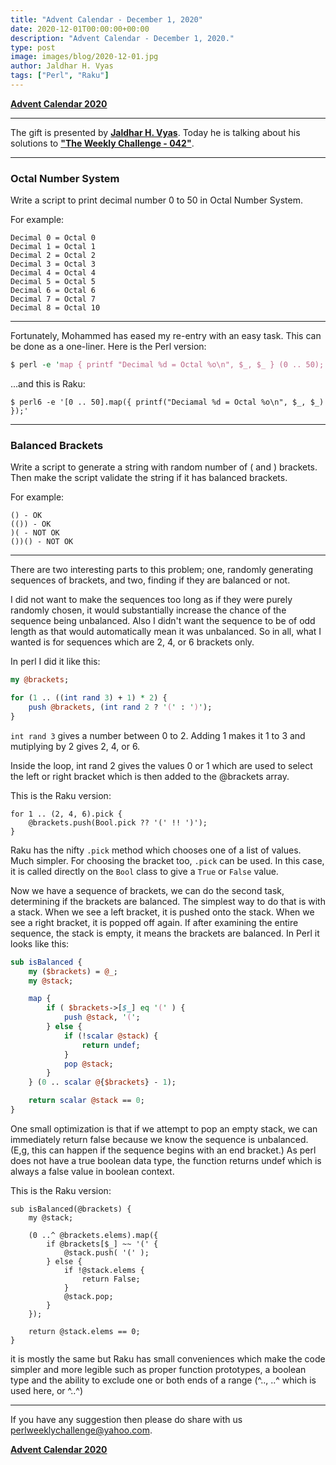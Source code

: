 ```yaml
---
title: "Advent Calendar - December 1, 2020"
date: 2020-12-01T00:00:00+00:00
description: "Advent Calendar - December 1, 2020."
type: post
image: images/blog/2020-12-01.jpg
author: Jaldhar H. Vyas
tags: ["Perl", "Raku"]
---
```


[**Advent Calendar 2020**](/blog/advent-calendar-2020)
***

The gift is presented by [**Jaldhar H. Vyas**](https://perlweeklychallenge.org/blog/meet-the-champion-014). Today he is talking about his solutions to [**"The Weekly Challenge - 042"**](/blog/perl-weekly-challenge-042).

***

### Octal Number System

Write a script to print decimal number 0 to 50 in Octal Number System.

For example:

    Decimal 0 = Octal 0
    Decimal 1 = Octal 1
    Decimal 2 = Octal 2
    Decimal 3 = Octal 3
    Decimal 4 = Octal 4
    Decimal 5 = Octal 5
    Decimal 6 = Octal 6
    Decimal 7 = Octal 7
    Decimal 8 = Octal 10

***

Fortunately, Mohammed has eased my re-entry with an easy task. This can be done as a one-liner. Here is the Perl version:

```perl
$ perl -e 'map { printf "Decimal %d = Octal %o\n", $_, $_ } (0 .. 50);'
```

...and this is Raku:

```perl6
$ perl6 -e '[0 .. 50].map({ printf("Deciamal %d = Octal %o\n", $_, $_) });'
```

***

### Balanced Brackets

Write a script to generate a string with random number of ( and ) brackets. Then make the script validate the string if it has balanced brackets.

For example:

    () - OK
    (()) - OK
    )( - NOT OK
    ())() - NOT OK

***

There are two interesting parts to this problem; one, randomly generating sequences of brackets, and two, finding if they are balanced or not.

I did not want to make the sequences too long as if they were purely randomly chosen, it would substantially increase the chance of the sequence being unbalanced. Also I didn't want the sequence to be of odd length as that would automatically mean it was unbalanced. So in all, what I wanted is for sequences which are 2, 4, or 6 brackets only.

In perl I did it like this:

```perl
my @brackets;

for (1 .. ((int rand 3) + 1) * 2) {
    push @brackets, (int rand 2 ? '(' : ')');
}
```

`int rand 3` gives a number between 0 to 2. Adding 1 makes it 1 to 3 and mutiplying by 2 gives 2, 4, or 6.

Inside the loop, int rand 2 gives the values 0 or 1 which are used to select the left or right bracket which is then added to the @brackets array.

This is the Raku version:

```perl6
for 1 .. (2, 4, 6).pick {
    @brackets.push(Bool.pick ?? '(' !! ')');
}
```

Raku has the nifty `.pick` method which chooses one of a list of values. Much simpler. For choosing the bracket too, `.pick` can be used. In this case, it is called directly on the `Bool` class to give a `True` or `False` value.

Now we have a sequence of brackets, we can do the second task, determining if the brackets are balanced. The simplest way to do that is with a stack. When we see a left bracket, it is pushed onto the stack. When we see a right bracket, it is popped off again. If after examining the entire sequence, the stack is empty, it means the brackets are balanced. In Perl it looks like this:

```perl
sub isBalanced {
    my ($brackets) = @_;
    my @stack;

    map {
        if ( $brackets->[$_] eq '(' ) {
            push @stack, '(';
        } else {
            if (!scalar @stack) {
                return undef;
            }
            pop @stack;
        }
    } (0 .. scalar @{$brackets} - 1);

    return scalar @stack == 0;
}
```

One small optimization is that if we attempt to pop an empty stack, we can immediately return false because we know the sequence is unbalanced. (E,g, this can happen if the sequence begins with an end bracket.) As perl does not have a true boolean data type, the function returns undef which is always a false value in boolean context.

This is the Raku version:

```perl6
sub isBalanced(@brackets) {
    my @stack;

    (0 ..^ @brackets.elems).map({
        if @brackets[$_] ~~ '(' {
            @stack.push( '(' );
        } else {
            if !@stack.elems {
                return False;
            }
            @stack.pop;
        }
    });

    return @stack.elems == 0;
}
```

it is mostly the same but Raku has small conveniences which make the code simpler and more legible such as proper function prototypes, a boolean type and the ability to exclude one or both ends of a range (^.., ..^ which is used here, or ^..^)

***
If you have any suggestion then please do share with us <perlweeklychallenge@yahoo.com>.

[**Advent Calendar 2020**](/blog/advent-calendar-2020)
